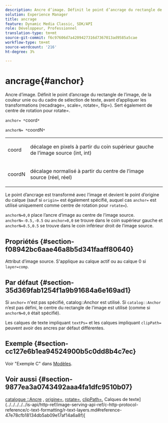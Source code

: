```yaml
---
description: Ancre d’image. Définit le point d’ancrage du rectangle de l’image, de la couleur unie ou du cadre de sélection de texte, avant d’appliquer les transformations (recadrage=, scale=, rotate=, flip=). Sert également de centre de rotation pour rotate=.
solution: Experience Manager
title: ancrage
feature: Dynamic Media Classic, SDK/API
role: Développeur, Professionnel
translation-type: tm+mt
source-git-commit: f6c97606d7a4209427316d7367013ad9585a5cae
workflow-type: tm+mt
source-wordcount: '216'
ht-degree: 3%

---
```



# ancrage{#anchor}

Ancre d’image. Définit le point d’ancrage du rectangle de l’image, de la couleur unie ou du cadre de sélection de texte, avant d’appliquer les transformations (recadrage=, scale=, rotate=, flip=). Sert également de centre de rotation pour rotate=.

`anchor= *`coord`*`

`anchorN= *`coordN`*`

<table id="simpletable_3ED1CD0BF473439FA1132FC84B4452A8"> 
 <tr class="strow"> 
  <td class="stentry"> <p><span class="codeph"> <span class="varname"> coord</span> </span> </p> </td> 
  <td class="stentry"> <p>décalage en pixels à partir du coin supérieur gauche de l’image source (int, int) </p></td> 
 </tr> 
 <tr class="strow"> 
  <td class="stentry"> <p><span class="codeph"> <span class="varname"> coordN</span> </span> </p> </td> 
  <td class="stentry"> <p>décalage normalisé à partir du centre de l’image source (réel, réel) </p></td> 
 </tr> 
</table>

Le point d’ancrage est transformé avec l’image et devient le point d’origine du calque (sauf si `origin=` est également spécifié, auquel cas `anchor=` est utilisé uniquement comme centre de rotation pour `rotate=`).

`anchorN=0,0` place l’ancre d’image au centre de l’image source. `anchorN=-0.5,-0.5` ou  `anchor=0,0` se trouve dans le coin supérieur gauche et  `anchorN=0.5,0.5` se trouve dans le coin inférieur droit de l’image source.

## Propriétés {#section-f08942bc6aae46a8b5d341faaff80640}

Attribut d’image source. S&#39;applique au calque actif ou au calque 0 si `layer=comp`.

## Par défaut {#section-35d369fab1254f1a9b91684a6e169ad1}

Si `anchor=` n&#39;est pas spécifié, catalog::Anchor est utilisé. Si `catalog::Anchor` n’est pas défini, le centre du rectangle de l’image est utilisé (comme si `anchorN=0,0` était spécifié).

Les calques de texte impliquant `textPs=` et les calques impliquant `clipPath=` peuvent avoir des ancres par défaut différentes.

## Exemple {#section-cc127e6b1ea94524900b5c0dd8b4c7ec}

Voir &quot;Exemple C&quot; dans [Modèles](../../../../../is-api/http-ref/image-serving-api-ref/c-http-protocol-reference/c-templates/c-templates.md#concept-3cd2d2adae0e41b2979b9640244d4d3e).

## Voir aussi {#section-9877ea3a0743492aaa4fa1dfc9510b07}

[catalogue ::Ancre](/help/aem-is-ir-api/is-api/image-catalog/image-serving-api-ref/c-image-catalog-reference/c-image-svg-data-reference/c-image-data-reference/r-anchor-cat.md) ,  [origine=](../../../../../is-api/http-ref/image-serving-api-ref/c-http-protocol-reference/c-command-reference/r-origin.md#reference-e11c7ac06e2240cc884c3fec98f05138),  [rotate=](../../../../../is-api/http-ref/image-serving-api-ref/c-http-protocol-reference/c-command-reference/r-rotate.md#reference-12abb086635546ec9ec2e1a793dc1096),  [clipPath=](../../../../../is-api/http-ref/image-serving-api-ref/c-http-protocol-reference/c-command-reference/r-clippath.md#reference-8139b1b52dc54749b51b109521ddf83d), Calques de texte](../../../../../is-api/http-ref/image-serving-api-ref/c-http-protocol-reference/c-text-formatting/r-text-layers.md#reference-47e78cfb18134db5ab09e17af14a6a8f)[
